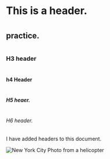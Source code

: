 # <H1> This is a header. 
# <H2> practice.
# <H3> H3 header
# <H4> h4 Header
# <H5> H5 heaer. 
# <H6> H6 header.


I have added headers to this document. 


![New York City Photo from a helicopter](https://blog-www.pods.com/wp-content/uploads/2019/04/MG_1_1_New_York_City-1.jpg)

